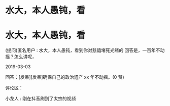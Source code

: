 # 水大，本人愚钝，看

# 水大，本人愚钝，看

(提问)匿名用户 : 水大，本人愚钝，看到你对慈禧堵死光绪的 回答是，一百年不动摇？怎么讲呢，

2019-03-03

回答：[发呆][发呆]确保自己的政治遗产 xx 年不动摇。(0 赞)

评论区：

小龙人 : 刚在抖音刷到了太宗的视频